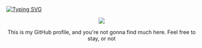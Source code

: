 
[![Typing SVG](https://readme-typing-svg.herokuapp.com?font=JetBrains+Mono&size=42&color=008ADA&center=true&vCenter=true&width=1080&lines=Welcome;Bienvenue;Willkommen;%E3%82%88%E3%81%86%E3%81%93%E3%81%9D;%E6%AC%A2%E8%BF%8E;Tervetuloa;Bienvenido;V%C3%A4lkommen;%D0%94%D0%BE%D0%B1%D1%80%D0%BE+%D0%BF%D0%BE%D0%B6%D0%B0%D0%BB%D0%BE%D0%B2%D0%B0%D1%82%D1%8C)](https://git.io/typing-svg)

<p align="center"><img src="https://github-readme-stats.vercel.app/api?username=densereptile&show_icons=true&theme=default"></p>

<p align="center">
  This is my GitHub profile, and you're not gonna find much here. Feel free to stay, or not
</p>
